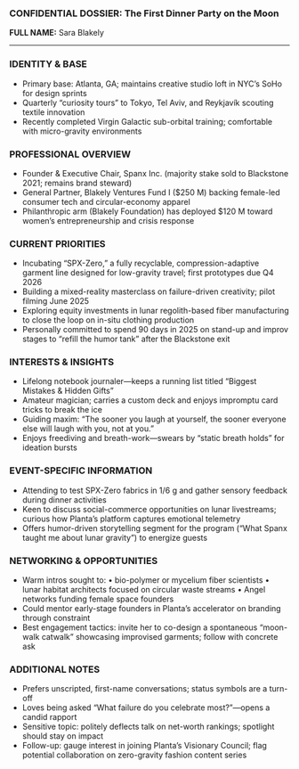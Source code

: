 ### CONFIDENTIAL DOSSIER: The First Dinner Party on the Moon

**FULL NAME:** Sara Blakely

---
### IDENTITY & BASE
- Primary base: Atlanta, GA; maintains creative studio loft in NYC’s SoHo for design sprints
- Quarterly “curiosity tours” to Tokyo, Tel Aviv, and Reykjavík scouting textile innovation
- Recently completed Virgin Galactic sub-orbital training; comfortable with micro-gravity environments

### PROFESSIONAL OVERVIEW
- Founder & Executive Chair, Spanx Inc. (majority stake sold to Blackstone 2021; remains brand steward)
- General Partner, Blakely Ventures Fund I ($250 M) backing female-led consumer tech and circular-economy apparel
- Philanthropic arm (Blakely Foundation) has deployed $120 M toward women’s entrepreneurship and crisis response

### CURRENT PRIORITIES
- Incubating “SPX-Zero,” a fully recyclable, compression-adaptive garment line designed for low-gravity travel; first prototypes due Q4 2026
- Building a mixed-reality masterclass on failure-driven creativity; pilot filming June 2025
- Exploring equity investments in lunar regolith-based fiber manufacturing to close the loop on in-situ clothing production
- Personally committed to spend 90 days in 2025 on stand-up and improv stages to “refill the humor tank” after the Blackstone exit

### INTERESTS & INSIGHTS
- Lifelong notebook journaler—keeps a running list titled “Biggest Mistakes & Hidden Gifts”
- Amateur magician; carries a custom deck and enjoys impromptu card tricks to break the ice
- Guiding maxim: “The sooner you laugh at yourself, the sooner everyone else will laugh with you, not at you.”
- Enjoys freediving and breath-work—swears by “static breath holds” for ideation bursts

### EVENT-SPECIFIC INFORMATION
- Attending to test SPX-Zero fabrics in 1/6 g and gather sensory feedback during dinner activities
- Keen to discuss social-commerce opportunities on lunar livestreams; curious how Planta’s platform captures emotional telemetry
- Offers humor-driven storytelling segment for the program (“What Spanx taught me about lunar gravity”) to energize guests

### NETWORKING & OPPORTUNITIES
- Warm intros sought to: 
  • bio-polymer or mycelium fiber scientists 
  • lunar habitat architects focused on circular waste streams 
  • Angel networks funding female space founders
- Could mentor early-stage founders in Planta’s accelerator on branding through constraint
- Best engagement tactics: invite her to co-design a spontaneous “moon-walk catwalk” showcasing improvised garments; follow with concrete ask

### ADDITIONAL NOTES
- Prefers unscripted, first-name conversations; status symbols are a turn-off
- Loves being asked “What failure do you celebrate most?”—opens a candid rapport
- Sensitive topic: politely deflects talk on net-worth rankings; spotlight should stay on impact
- Follow-up: gauge interest in joining Planta’s Visionary Council; flag potential collaboration on zero-gravity fashion content series